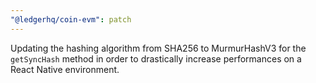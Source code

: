 ```yaml
---
"@ledgerhq/coin-evm": patch
---
```


Updating the hashing algorithm from SHA256 to MurmurHashV3 for the `getSyncHash` method in order to drastically increase performances on a React Native environment.
